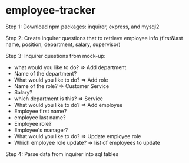 # employee-tracker

Step 1:
Download npm packages: inquirer, express, and mysql2

Step 2:
Create inquirer questions that to retrieve employee info (first&last name, position, department, salary, supervisor)

Step 3:
Inquirer questions from mock-up:

- what would you like to do? => Add department
- Name of the department?
- What would you like to do? => Add role
- Name of the role? => Customer Service
- Salary?
- which department is this? => Service
- What would you like to do? => Add employee
- Employee first name?
- employee last name?
- Employee role?
- Employee's manager?
- What would you like to do? => Update employee role
- Which employee role update? => list of employees to update

Step 4:
Parse data from inquirer into sql tables
